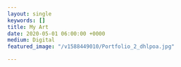 ```yaml
---
layout: single
keywords: []
title: My Art
date: 2020-05-01 06:00:00 +0000
medium: Digital
featured_image: "/v1588449010/Portfolio_2_dhlpoa.jpg"

---
```

